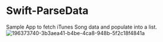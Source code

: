 # Swift-ParseData

Sample App to fetch iTunes Song data and populate into a list.
![196373740-3b3aea41-b4be-4ca8-948b-5f2c18f4841a](https://user-images.githubusercontent.com/3015140/196375295-27cec30b-c35d-4739-a504-0b43d898f864.png)
